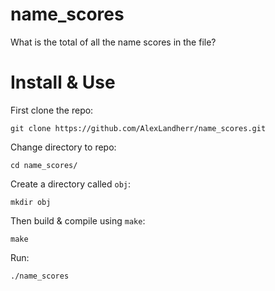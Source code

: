 # name_scores
What is the total of all the name scores in the file?

# Install & Use
First clone the repo:
```
git clone https://github.com/AlexLandherr/name_scores.git
```
Change directory to repo:
```
cd name_scores/
```
Create a directory called `obj`:
```
mkdir obj
```
Then build & compile using `make`:
```
make
```

Run:
```
./name_scores
```
